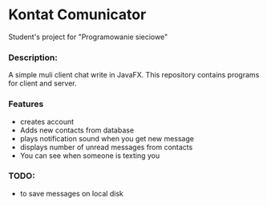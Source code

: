 Kontat Comunicator
========================
Student's project for "Programowanie sieciowe"

### Description:
A simple muli client chat write in JavaFX. 
This repository contains programs for client and server. 

### Features
* creates account
* Adds new contacts from database
* plays notification sound when you get new message
* displays number of unread messages from contacts
* You can see when someone is texting you

### TODO:
* to save messages on local disk
